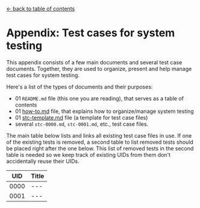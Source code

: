 
[← back to table of contents](../README.md)

# Appendix: Test cases for system testing

This appendix consists of a few main documents and several test case documents. Together, they are used to organize, present and help manage test cases for system testing.

Here's a list of the types of documents and their purposes:

- 01 `README.md` file (this one you are reading), that serves as a table of contents
- 01 [how-to.md](how-to.md) file, that explains how to organize/manage system testing
- 01 [stc-template.md](stc-template.md) file (a template for test case files)
- several `stc-0000.md`, `stc-0001.md`, etc., test case files.

The main table below lists and links all existing test case files in use. If one of the existing tests is removed, a second table to list removed tests should be placed right after the one below. This list of removed tests in the second table is needed so we keep track of existing UIDs from them don't accidentally reuse their UIDs.


| UID  | Title |
| ---- | --- |
| 0000 | --- |
| 0001 | --- |
